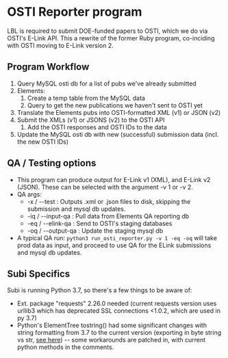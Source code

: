 # OSTI Reporter program
LBL is required to submit DOE-funded papers to OSTI, which we do via OSTI's E-Link API. This a rewrite of the former Ruby program, co-inciding with OSTI moving to E-Link version 2.

## Program Workflow
1. Query MySQL osti db for a list of pubs we've already submitted
2. Elements:
   1. Create a temp table from the MySQL data
   2. Query to get the new publications we haven't sent to OSTI yet
3. Translate the Elements pubs into OSTI-formatted XML (v1) or JSON (v2)
4. Submit the XMLs (v1) or JSONS (v2) to the OSTI API
   1. Add the OSTI responses and OSTI IDs to the data 
5. Update the MySQL osti db with new (successful) submission data (incl. the new OSTI IDs)

## QA / Testing options
* This program can produce output for E-Link v1 (XML), and E-Link v2 (JSON). These can be selected with the argument -v 1 or -v 2.
* QA args:
  * -x / --test : Outputs .xml or .json files to disk, skipping the submission and mysql db updates. 
  * -iq / --input-qa : Pull data from Elements QA reporting db
  * -eq / --elink-qa : Send to OSTI's staging databases
  * -oq / --output-qa : Update the staging mysql db
* A typical QA run: ```python3 run_osti_reporter.py -v 1 -eq -oq``` will take prod data as input, and proceed to use QA for the ELink submissions and mysql db updates.

## Subi Specifics
Subi is running Python 3.7, so there's a few things to be aware of:
* Ext. package "requests" 2.26.0 needed (current requests version uses urllib3 which has deprecated SSL connections <1.0.2, which are used in py 3.7)
* Python's ElementTree tostring() had some significant changes with string formatting from 3.7 to the current version (exporting in byte string vs str, [see here](https://stackoverflow.com/questions/33814607/converting-a-python-xml-elementtree-to-a-string)) -- some workarounds are patched in, with current python methods in the comments. 